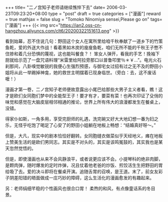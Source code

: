 +++
title= "二ノ宫知子老师请继续憔悴下去"
date= 2006-03-23T09:23:20+08:00
type = "post"
draft = true
categories = ["漫画"]
reward = true
mathjax = false
slug = "Tomoko Ninomiya sensei,Please go on"
tags= ["漫画"]
+++
{{< img src="https://ian2.oss-cn-hangzhou.aliyuncs.com/clt6/20200322151613.png" >}}

看到始幕，忍不住说几句：野田这个女人在寓所里给咱千秋奉献了一道乡下的竹策鱼乾，爱的外送大作战！看着黑如木炭的廋廋鱼乾，咱们无所不能的千秋王子憋不住掺和着几分恐惧的蔑视，这也能叫餐食？！ 笨女人弹开，看我的手艺！挽袖下厨就给示范了一盘咒语料理“米雷里给阿拉旁那口以普鲁叩里％＊￥…”。电光火石刹那间，八卦嗅觉敏锐的我便心生强烈预感，与御宅女过招有过之无不及的野田小姐将从此一举踢掉神龛，她的救世主明摆着已现身临世。（旁白：去，这不废话嚒！）
<!--more-->
漫画才第一卷，二ノ宫知子老师便故意露出小尾巴给那些大男子主义者看，瞧！这才是欧们女同胞们梦中的全能型王子！要才有才，要菜有菜！也再次印证了殳俏的味觉和感觉在大脑皮层相邻相通的推论，世界上所有伟大的浪漫都发生在餐桌上，没错。

得家仆如斯，一角多用，享受完厨师的礼遇，洗完碗又好大大地幻想一番为妇之乐，无怪乎吃饱了喝足了心安了的野田小姐躺在地板上畅想：“结婚真好呀～。”

但是，大凡，现实中的剧本恰恰好翻转。女同胞缝衣做菜似乎天经地义，瘫在地板上赞美生活的是欧们男同志。其实是不对头的，其实是该鸣冤鼓的，其实我也是某天忽然觉悟的。

但是，即使漫画也从来不会风静浪平，或者说更应该不会。小提琴科的绝非肉脚，是颗肉弹，随时爆发的定时炸弹，况且仗着他老爸的炒饭、煎饺活生生把野田的胃给吸了去。爱的决斗即将在餐桌开演。追随舌胃的召唤，是王道。末了，前女友彩子阴差阳错的晤面做成一庄巧妙的障碍，这么生活化的漫画愈发的有趣起来。

另：老师绢细芊稳的个性画风也很合口胃！ 柔煦的和风，有点像童话系的冬目景。
